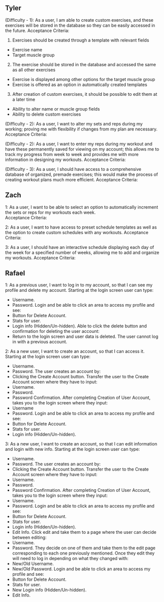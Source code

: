 Tyler
--
(Difficulty - 1): As a user, I am able to create custom exercises, and these exercises will be stored in the database so they can be easily accessed in the future.
Acceptance Criteria:
1. Exercises should be created through a template with relevant fields
  * Exercise name
  * Target muscle group
2. The exercise should be stored in the database and accessed the same as all other exercises
* Exercise is displayed among other options for the target muscle group
* Exercise is offered as an option in automatically created templates
3. After creation of custom exercises, it should be possible to edit them at a later time
* Ability to alter name or muscle group fields
* Ability to delete custom exercises 


(Difficulty - 2): As a user, I want to alter my sets and reps during my working; proving me with flexibility if changes from my plan are necessary.
Acceptance Criteria:


(Difficulty - 2): As a user, I want to enter my reps during my workout and have these permanently saved for viewing on my account; this allows me to track my progress from week to week and provides me with more information in designing my workouts.
Acceptance Criteria:


(Difficulty - 3): As a user, I should have access to a comprehensive database of organized, premade exercises; this would make the process of creating workout plans much more efficient. 
Acceptance Criteria:



Zach
--

1: As a user, I want to be able to select an option to automatically increment the sets or reps for my workouts each week.               
Acceptance Criteria:

2: As a user, I want to have access to preset schedule templates as well as the option to create custom schedules with any workouts.
Acceptance Criteria:

3: As a user, I should have an interactive schedule displaying each day of the week for a specified number of weeks, allowing me to add and organize my workouts. 
Acceptance Criteria:

Rafael
--
1: As a previous user, I want to log in to my account, so that I can see my profile and delete my account.
Starting at the login screen user can type:
* Username.
* Password.
Login and be able to click an area to access my profile and see:
* Button for Delete Account.
* Stats for user.
* Login info (Hidden/Un-hidden).
Able to click the delete button and confirmation for deleting the user account:
* Return to the login screen and user data is deleted.
The user cannot log in with a previous account.

2: As a new user, I want to create an account, so that I can access it.
Starting at the login screen user can type:
* Username.
* Password.
The user creates an account by:
* Clicking the Create Account button.
Transfer the user to the Create Account screen where they have to input:
* Username.
* Password.
* Password Confirmation.
After completing Creation of User Account, takes you to the login screen where they input:
* Username
* Password.
Login and be able to click an area to access my profile and see:
* Button for Delete Account.
* Stats for user.
* Login info (Hidden/Un-hidden).

3: As a new user, I want to create an account, so that I can edit information and login with new info.
Starting at the login screen user can type:
* Username.
* Password.
The user creates an account by:
* Clicking the Create Account button.
Transfer the user to the Create Account screen where they have to input:
* Username.
* Password.
* Password Confirmation.
After completing Creation of User Account, takes you to the login screen where they input:
* Username.
* Password.
Login and be able to click an area to access my profile and see:
* Button for Delete Account.
* Stats for user.
* Login info (Hidden/Un-hidden).
* Edit Info.
Click edit and take them to a page where the user can decide between editing:
* Username.
* Password.
They decide on one of them and take them to the edit page corresponding to each one previously mentioned.
Once they edit they will need to log in depending on what they changed with:
* New/Old Username.
* New/Old Password.
Login and be able to click an area to access my profile and see:
* Button for Delete Account.
* Stats for user.
* New Login info (Hidden/Un-hidden).
* Edit Info.
